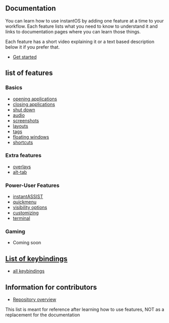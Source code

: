## Documentation

You can learn how to use instantOS by adding one feature at a time to your workflow. 
Each feature lists what you need to know to understand it and links to documentation pages where you can learn those things. 

Each feature has a short video explaining it or a text based description below it if you prefer that. 

<ul class="actions">
    <li><a href="https://www.youtube.com/playlist?list=PLczWCikHiuy_2fBZ_ttJuybBXVERrJDAu" class="button special icon fa-youtube">Get started</a></li>
</ul>

## list of features
### Basics
-   [opening applications](https://instantos.io/instantos.io/youtube/apps)
-   [closing applications](https://instantos.io/instantos.io/youtube/close)
-   [shut down](https://instantos.io/instantos.io/youtube/shutdown)
-   [audio](https://instantos.io/instantos.io/youtube/audio)
-   [screenshots](https://instantos.io/instantos.io/youtube/screenshots)
-   [layouts](https://instantos.io/instantos.io/youtube/layouts)
-   [tags](https://instantos.io/instantos.io/youtube/tags)
-   [floating windows](https://instantos.io/instantos.io/youtube/floating)
-   [shortcuts](https://instantos.io/instantos.io/youtube/shortcuts)

### Extra features
-   [overlays](https://instantos.io/instantos.io/youtube/overlays)
-   [alt-tab](https://instantos.io/instantos.io/youtube/alttab)

### Power-User Features
-   [instantASSIST](https://instantos.io/instantos.io/youtube/assist)
-   [quickmenu](https://instantos.io/instantos.io/youtube/quickmenu)
-   [visibility options](https://instantos.io/instantos.io/youtube/visibility)
-   [customizing](https://instantos.io/instantos.io/youtube/customize)
-   [terminal](https://instantos.io/instantos.io/youtube/terminal)

### Gaming

 - Coming soon

## [List of keybindings](https://instantos.io/instantos.io/youtube/hotkeys)

-   [all keybindings](https://instantos.io/instantos.io/youtube/hotkeys)

## Information for contributors

- [Repository overview](https://instantos.io/instantos.io/repoinfo)

This list is meant for reference after learning how to use features, NOT as a replacement for the documentation
